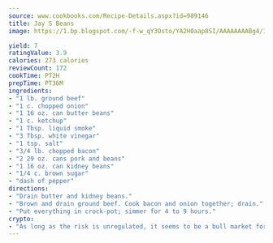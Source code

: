 ```yaml
---
source: www.cookbooks.com/Recipe-Details.aspx?id=989146
title: Jay S Beans
image: https://1.bp.blogspot.com/-f-w_qY3Osto/YA2H0aap8SI/AAAAAAAABg4/17myAO5s9b8JksYvWDXpYkaDlcY0g6k_gCLcBGAsYHQ/s296/3.png

yield: 7
ratingValue: 3.9
calories: 273 calories
reviewCount: 172
cookTime: PT2H
prepTime: PT36M
ingredients:
- "1 lb. ground beef"
- "1 c. chopped onion"
- "1 16 oz. can butter beans"
- "1 c. ketchup"
- "1 Tbsp. liquid smoke"
- "3 Tbsp. white vinegar"
- "1 tsp. salt"
- "3/4 lb. chopped bacon"
- "2 29 oz. cans pork and beans"
- "1 16 oz. can kidney beans"
- "1/4 c. brown sugar"
- "dash of pepper"
directions:
- "Drain butter and kidney beans."
- "Brown and drain ground beef. Cook bacon and onion together; drain."
- "Put everything in crock-pot; simmer for 4 to 9 hours."
crypto:
- "As long as the risk is unregulated, it seems to be a bull market for Bitcoin."
---
```

